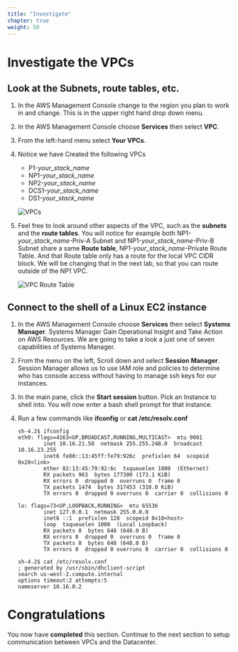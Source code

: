 ```yaml
---
title: "Investigate"
chapter: true
weight: 50
---
```


# Investigate the VPCs

## Look at the Subnets, route tables, etc.

1. In the AWS Management Console change to the region you plan to work in and change. This is in the upper right hand drop down menu.

1. In the AWS Management Console choose **Services** then select **VPC**.

1. From the left-hand menu select **Your VPCs**.

1. Notice we have Created the following VPCs

   - P1-_your_stack_name_
   - NP1-_your_stack_name_
   - NP2-_your_stack_name_
   - DCS1-_your_stack_name_
   - DS1-_your_stack_name_

   ![VPCs](../images/vpc-yourvpcs.png)

1. Feel free to look around other aspects of the VPC, such as the **subnets** and the **route tables**. You will notice for example both NP1-_your_stack_name_-Priv-A Subnet and NP1-_your_stack_name_-Priv-B Subnet share a same **Route table**, NP1-_your_stack_name_-Private Route Table. And that Route table only has a route for the local VPC CIDR block. We will be changing that in the next lab, so that you can route outside of the NP1 VPC.

   ![VPC Route Table](../images/vpc-routetable.png)

## Connect to the shell of a Linux EC2 instance

1. In the AWS Management Console choose **Services** then select **Systems Manager**. Systems Manager Gain Operational Insight and Take Action on AWS Resources. We are going to take a look a just one of seven capabilities of Systems Manager.

1. From the menu on the left, Scroll down and select **Session Manager**. Session Manager allows us to use IAM role and policies to determine who has console access without having to manage ssh keys for our instances.

1. In the main pane, click the **Start session** button. Pick an Instance to shell into. You will now enter a bash shell prompt for that instance.

1. Run a few commands like **ifconfig** or **cat /etc/resolv.conf**

   ```
   sh-4.2$ ifconfig
   eth0: flags=4163<UP,BROADCAST,RUNNING,MULTICAST>  mtu 9001
           inet 10.16.21.58  netmask 255.255.248.0  broadcast 10.16.23.255
           inet6 fe80::13:45ff:fe79:926c  prefixlen 64  scopeid 0x20<link>
           ether 02:13:45:79:92:6c  txqueuelen 1000  (Ethernet)
           RX packets 963  bytes 177300 (173.1 KiB)
           RX errors 0  dropped 0  overruns 0  frame 0
           TX packets 1474  bytes 317453 (310.0 KiB)
           TX errors 0  dropped 0 overruns 0  carrier 0  collisions 0

   lo: flags=73<UP,LOOPBACK,RUNNING>  mtu 65536
           inet 127.0.0.1  netmask 255.0.0.0
           inet6 ::1  prefixlen 128  scopeid 0x10<host>
           loop  txqueuelen 1000  (Local Loopback)
           RX packets 8  bytes 648 (648.0 B)
           RX errors 0  dropped 0  overruns 0  frame 0
           TX packets 8  bytes 648 (648.0 B)
           TX errors 0  dropped 0 overruns 0  carrier 0  collisions 0

   sh-4.2$ cat /etc/resolv.conf
   ; generated by /usr/sbin/dhclient-script
   search us-west-2.compute.internal
   options timeout:2 attempts:5
   nameserver 10.16.0.2
   ```

# Congratulations

You now have **completed** this section. Continue to the next section to setup communication between VPCs and the Datacenter.
